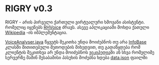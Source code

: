 # RIGRY v0.3


RIGRY - არის პირველი ქართული ვირტუალური ხმოვანი ასისტენტი. რომელიც იყენებს [RHVoice](https://github.com/RHVoice/RHVoice) ძრავს. ასევე აპლიკაციაში მოხდა ქათული [Wikipedia](https://ka.wikipedia.org) -ის იმპლემენტაცია.


[VoiceAnalyser.java](https://github.com/Kuduxaaa/RIGRY/blob/main/app/src/main/java/com/rigry/VoiceAnalyzer.java) წყვეტს შეკითხა უნდა მოიძებნოს თუ არა [InfoBase](https://github.com/Kuduxaaa/RIGRY/blob/main/app/src/main/java/com/rigry/InfoBase.java) კლასში მითითებული მეთოდების მიხედვით, თუ გადაწყდება რომ კლიენტის შეკითხვა არ უნდა მოიძებნოს [ვიკიპედია](https://ka.wikipedia.org)ში ან სხვა რომელიმე სერვერზე მაშინ შესაბამისი პასუხის მოძებნა ხდება [data.json](https://github.com/Kuduxaaa/RIGRY/blob/main/app/src/main/assets/data.json) ფაილში